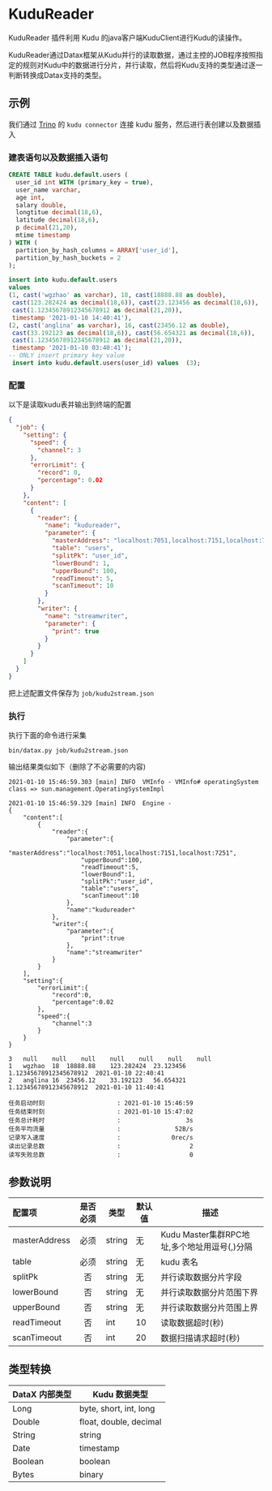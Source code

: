 # KuduReader

KuduReader 插件利用 Kudu 的java客户端KuduClient进行Kudu的读操作。

KuduReader通过Datax框架从Kudu并行的读取数据，通过主控的JOB程序按照指定的规则对Kudu中的数据进行分片，并行读取，然后将Kudu支持的类型通过逐一判断转换成Datax支持的类型。

## 示例

我们通过 [Trino](https://trino.io)  的 `kudu connector` 连接 kudu 服务，然后进行表创建以及数据插入

### 建表语句以及数据插入语句

```sql
CREATE TABLE kudu.default.users (
  user_id int WITH (primary_key = true),
  user_name varchar,
  age int,
  salary double,
  longtitue decimal(18,6),
  latitude decimal(18,6),
  p decimal(21,20),
  mtime timestamp
) WITH (
  partition_by_hash_columns = ARRAY['user_id'],
  partition_by_hash_buckets = 2
);

insert into kudu.default.users 
values 
(1, cast('wgzhao' as varchar), 18, cast(18888.88 as double), 
 cast(123.282424 as decimal(18,6)), cast(23.123456 as decimal(18,6)),
 cast(1.12345678912345678912 as decimal(21,20)), 
 timestamp '2021-01-10 14:40:41'),
(2, cast('anglina' as varchar), 16, cast(23456.12 as double), 
 cast(33.192123 as decimal(18,6)), cast(56.654321 as decimal(18,6)), 
 cast(1.12345678912345678912 as decimal(21,20)), 
 timestamp '2021-01-10 03:40:41');
-- ONLY insert primary key value
 insert into kudu.default.users(user_id) values  (3);
```

### 配置

以下是读取kudu表并输出到终端的配置

```json
{
  "job": {
    "setting": {
      "speed": {
        "channel": 3
      },
      "errorLimit": {
        "record": 0,
        "percentage": 0.02
      }
    },
    "content": [
      {
        "reader": {
          "name": "kudureader",
          "parameter": {
            "masterAddress": "localhost:7051,localhost:7151,localhost:7251",
            "table": "users",
            "splitPk": "user_id",
            "lowerBound": 1,
            "upperBound": 100,
            "readTimeout": 5,
            "scanTimeout": 10
          }
        },
        "writer": {
          "name": "streamwriter",
          "parameter": {
            "print": true
          }
        }
      }
    ]
  }
}
```

把上述配置文件保存为 `job/kudu2stream.json`

### 执行

执行下面的命令进行采集

```shell
bin/datax.py job/kudu2stream.json
```

输出结果类似如下（删除了不必需要的内容)

```
2021-01-10 15:46:59.303 [main] INFO  VMInfo - VMInfo# operatingSystem class => sun.management.OperatingSystemImpl

2021-01-10 15:46:59.329 [main] INFO  Engine -
{
	"content":[
		{
			"reader":{
				"parameter":{
					"masterAddress":"localhost:7051,localhost:7151,localhost:7251",
					"upperBound":100,
					"readTimeout":5,
					"lowerBound":1,
					"splitPk":"user_id",
					"table":"users",
					"scanTimeout":10
				},
				"name":"kudureader"
			},
			"writer":{
				"parameter":{
					"print":true
				},
				"name":"streamwriter"
			}
		}
	],
	"setting":{
		"errorLimit":{
			"record":0,
			"percentage":0.02
		},
		"speed":{
			"channel":3
		}
	}
}

3	null	null	null	null	null	null	null
1	wgzhao	18	18888.88	123.282424	23.123456	1.12345678912345678912	2021-01-10 22:40:41
2	anglina	16	23456.12	33.192123	56.654321	1.12345678912345678912	2021-01-10 11:40:41

任务启动时刻                    : 2021-01-10 15:46:59
任务结束时刻                    : 2021-01-10 15:47:02
任务总计耗时                    :                  3s
任务平均流量                    :               52B/s
记录写入速度                    :              0rec/s
读出记录总数                    :                   2
读写失败总数                    :                   0
```

## 参数说明

| 配置项    | 是否必须 |  类型      |默认值 | 描述                                                                                                                                   |
| :-------- | :------: | ------ | -----|------------------------------------------------------------------------------------------------------------------------------|
| masterAddress | 必须 | string  |  无  | Kudu Master集群RPC地址,多个地址用逗号(,)分隔 |
| table | 必须  |  string | 无 | kudu 表名 |
| splitPk | 否 |  string | 无  | 并行读取数据分片字段 |
| lowerBound | 否 | string | 无 | 并行读取数据分片范围下界 |
| upperBound | 否 | string | 无 | 并行读取数据分片范围上界 |
| readTimeout | 否 | int  | 10 | 读取数据超时(秒) |
| scanTimeout | 否  | int | 20  | 数据扫描请求超时(秒) |

## 类型转换

| DataX 内部类型| Kudu 数据类型    |
| -------- | -----  |
| Long     | byte, short, int, long |
| Double   | float, double, decimal |
| String   | string |
| Date     | timestamp  |
| Boolean  | boolean |
| Bytes    | binary |
